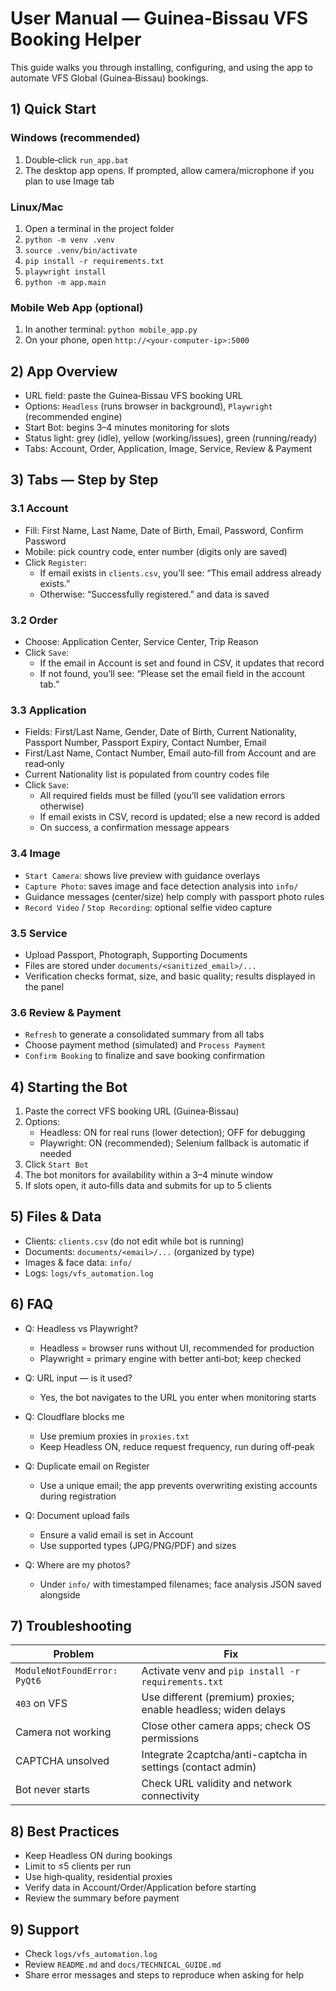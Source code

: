 # User Manual — Guinea‑Bissau VFS Booking Helper

This guide walks you through installing, configuring, and using the app to automate VFS Global (Guinea‑Bissau) bookings.

## 1) Quick Start

### Windows (recommended)
1. Double‑click `run_app.bat`
2. The desktop app opens. If prompted, allow camera/microphone if you plan to use Image tab

### Linux/Mac
1. Open a terminal in the project folder
2. `python -m venv .venv`
3. `source .venv/bin/activate`
4. `pip install -r requirements.txt`
5. `playwright install`
6. `python -m app.main`

### Mobile Web App (optional)
1. In another terminal: `python mobile_app.py`
2. On your phone, open `http://<your-computer-ip>:5000`

## 2) App Overview

- URL field: paste the Guinea‑Bissau VFS booking URL
- Options: `Headless` (runs browser in background), `Playwright` (recommended engine)
- Start Bot: begins 3–4 minutes monitoring for slots
- Status light: grey (idle), yellow (working/issues), green (running/ready)
- Tabs: Account, Order, Application, Image, Service, Review & Payment

## 3) Tabs — Step by Step

### 3.1 Account
- Fill: First Name, Last Name, Date of Birth, Email, Password, Confirm Password
- Mobile: pick country code, enter number (digits only are saved)
- Click `Register`:
  - If email exists in `clients.csv`, you’ll see: “This email address already exists.”
  - Otherwise: “Successfully registered.” and data is saved

### 3.2 Order
- Choose: Application Center, Service Center, Trip Reason
- Click `Save`:
  - If the email in Account is set and found in CSV, it updates that record
  - If not found, you’ll see: “Please set the email field in the account tab.”

### 3.3 Application
- Fields: First/Last Name, Gender, Date of Birth, Current Nationality, Passport Number, Passport Expiry, Contact Number, Email
- First/Last Name, Contact Number, Email auto‑fill from Account and are read‑only
- Current Nationality list is populated from country codes file
- Click `Save`:
  - All required fields must be filled (you’ll see validation errors otherwise)
  - If email exists in CSV, record is updated; else a new record is added
  - On success, a confirmation message appears

### 3.4 Image
- `Start Camera`: shows live preview with guidance overlays
- `Capture Photo`: saves image and face detection analysis into `info/`
- Guidance messages (center/size) help comply with passport photo rules
- `Record Video` / `Stop Recording`: optional selfie video capture

### 3.5 Service
- Upload Passport, Photograph, Supporting Documents
- Files are stored under `documents/<sanitized_email>/...`
- Verification checks format, size, and basic quality; results displayed in the panel

### 3.6 Review & Payment
- `Refresh` to generate a consolidated summary from all tabs
- Choose payment method (simulated) and `Process Payment`
- `Confirm Booking` to finalize and save booking confirmation

## 4) Starting the Bot

1. Paste the correct VFS booking URL (Guinea‑Bissau)
2. Options:
   - Headless: ON for real runs (lower detection); OFF for debugging
   - Playwright: ON (recommended); Selenium fallback is automatic if needed
3. Click `Start Bot`
4. The bot monitors for availability within a 3–4 minute window
5. If slots open, it auto‑fills data and submits for up to 5 clients

## 5) Files & Data
- Clients: `clients.csv` (do not edit while bot is running)
- Documents: `documents/<email>/...` (organized by type)
- Images & face data: `info/`
- Logs: `logs/vfs_automation.log`

## 6) FAQ

- Q: Headless vs Playwright?
  - Headless = browser runs without UI, recommended for production
  - Playwright = primary engine with better anti‑bot; keep checked

- Q: URL input — is it used?
  - Yes, the bot navigates to the URL you enter when monitoring starts

- Q: Cloudflare blocks me
  - Use premium proxies in `proxies.txt`
  - Keep Headless ON, reduce request frequency, run during off‑peak

- Q: Duplicate email on Register
  - Use a unique email; the app prevents overwriting existing accounts during registration

- Q: Document upload fails
  - Ensure a valid email is set in Account
  - Use supported types (JPG/PNG/PDF) and sizes

- Q: Where are my photos?
  - Under `info/` with timestamped filenames; face analysis JSON saved alongside

## 7) Troubleshooting

| Problem | Fix |
|---|---|
| `ModuleNotFoundError: PyQt6` | Activate venv and `pip install -r requirements.txt` |
| `403` on VFS | Use different (premium) proxies; enable headless; widen delays |
| Camera not working | Close other camera apps; check OS permissions |
| CAPTCHA unsolved | Integrate 2captcha/anti-captcha in settings (contact admin) |
| Bot never starts | Check URL validity and network connectivity |

## 8) Best Practices
- Keep Headless ON during bookings
- Limit to ≤5 clients per run
- Use high‑quality, residential proxies
- Verify data in Account/Order/Application before starting
- Review the summary before payment

## 9) Support
- Check `logs/vfs_automation.log`
- Review `README.md` and `docs/TECHNICAL_GUIDE.md`
- Share error messages and steps to reproduce when asking for help

